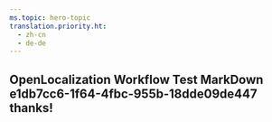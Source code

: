 ```yaml
---
ms.topic: hero-topic
translation.priority.ht: 
  - zh-cn
  - de-de
---
```

## OpenLocalization Workflow Test MarkDown e1db7cc6-1f64-4fbc-955b-18dde09de447 thanks!
